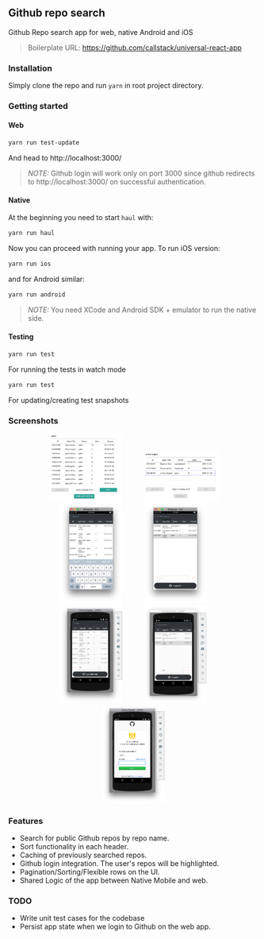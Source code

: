 ## Github repo search

Github Repo search app for web, native Android and iOS

> Boilerplate URL: https://github.com/callstack/universal-react-app

### Installation

Simply clone the repo and run `yarn` in root project directory.

### Getting started

#### Web

```bash
yarn run test-update
```

And head to http://localhost:3000/

> *NOTE:* Github login will work only on port 3000 since github redirects to http://localhost:3000/ on successful authentication.

#### Native

At the beginning you need to start `haul` with:

```bash
yarn run haul
```

Now you can proceed with running your app.
To run iOS version:

```bash
yarn run ios
```

and for Android similar:

```bash
yarn run android
```

> *NOTE:* You need XCode and Android SDK + emulator to run the native side.

#### Testing

```bash
yarn run test
```
For running the tests in watch mode


```bash
yarn run test
```
For updating/creating test snapshots


### Screenshots

<div style="text-align:center" id='qr-code'>
<img src="/screenshots/1.png" width='30%' style="display:inline-block;" hspace="20">
<img src="/screenshots/2.png" width='30%' style="display:inline-block;" hspace="20">
<br />
<img src="/screenshots/3.png" width='25%' style="display:inline-block;" hspace="20">
<img src="/screenshots/4.png" width='25%' style="display:inline-block;" hspace="20">
<br />
<img src="/screenshots/5.png" width='25%' style="display:inline-block;" hspace="20">
<img src="/screenshots/6.png" width='25%' style="display:inline-block;" hspace="20">
<img src="/screenshots/7.png" width='25%' style="display:inline-block;" hspace="20">
</div>

### Features

* Search for public Github repos by repo name.
* Sort functionality in each header.
* Caching of previously searched repos.
* Github login integration. The user's repos will be highlighted.
* Pagination/Sorting/Flexible rows on the UI.
* Shared Logic of the app between Native Mobile and web.

### TODO

* Write unit test cases for the codebase
* Persist app state when we login to Github on the web app.
